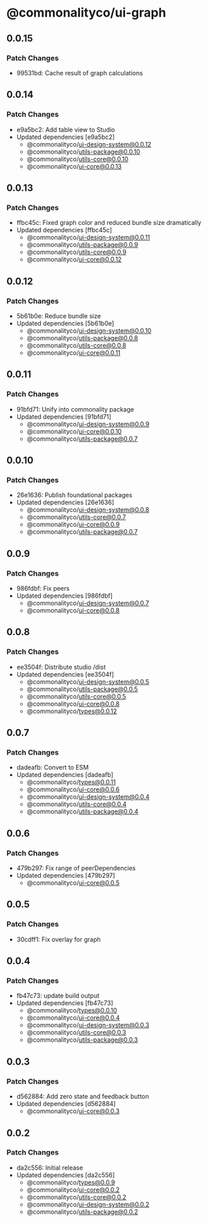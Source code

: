 # @commonalityco/ui-graph

## 0.0.15

### Patch Changes

- 99531bd: Cache result of graph calculations

## 0.0.14

### Patch Changes

- e9a5bc2: Add table view to Studio
- Updated dependencies [e9a5bc2]
  - @commonalityco/ui-design-system@0.0.12
  - @commonalityco/utils-package@0.0.10
  - @commonalityco/utils-core@0.0.10
  - @commonalityco/ui-core@0.0.13

## 0.0.13

### Patch Changes

- ffbc45c: Fixed graph color and reduced bundle size dramatically
- Updated dependencies [ffbc45c]
  - @commonalityco/ui-design-system@0.0.11
  - @commonalityco/utils-package@0.0.9
  - @commonalityco/utils-core@0.0.9
  - @commonalityco/ui-core@0.0.12

## 0.0.12

### Patch Changes

- 5b61b0e: Reduce bundle size
- Updated dependencies [5b61b0e]
  - @commonalityco/ui-design-system@0.0.10
  - @commonalityco/utils-package@0.0.8
  - @commonalityco/utils-core@0.0.8
  - @commonalityco/ui-core@0.0.11

## 0.0.11

### Patch Changes

- 91bfd71: Unify into commonality package
- Updated dependencies [91bfd71]
  - @commonalityco/ui-design-system@0.0.9
  - @commonalityco/ui-core@0.0.10
  - @commonalityco/utils-package@0.0.7

## 0.0.10

### Patch Changes

- 26e1636: Publish foundational packages
- Updated dependencies [26e1636]
  - @commonalityco/ui-design-system@0.0.8
  - @commonalityco/utils-core@0.0.7
  - @commonalityco/ui-core@0.0.9
  - @commonalityco/utils-package@0.0.7

## 0.0.9

### Patch Changes

- 986fdbf: Fix peers
- Updated dependencies [986fdbf]
  - @commonalityco/ui-design-system@0.0.7
  - @commonalityco/ui-core@0.0.8

## 0.0.8

### Patch Changes

- ee3504f: Distribute studio /dist
- Updated dependencies [ee3504f]
  - @commonalityco/ui-design-system@0.0.5
  - @commonalityco/utils-package@0.0.5
  - @commonalityco/utils-core@0.0.5
  - @commonalityco/ui-core@0.0.8
  - @commonalityco/types@0.0.12

## 0.0.7

### Patch Changes

- dadeafb: Convert to ESM
- Updated dependencies [dadeafb]
  - @commonalityco/types@0.0.11
  - @commonalityco/ui-core@0.0.6
  - @commonalityco/ui-design-system@0.0.4
  - @commonalityco/utils-core@0.0.4
  - @commonalityco/utils-package@0.0.4

## 0.0.6

### Patch Changes

- 479b297: Fix range of peerDependencies
- Updated dependencies [479b297]
  - @commonalityco/ui-core@0.0.5

## 0.0.5

### Patch Changes

- 30cdff1: Fix overlay for graph

## 0.0.4

### Patch Changes

- fb47c73: update build output
- Updated dependencies [fb47c73]
  - @commonalityco/types@0.0.10
  - @commonalityco/ui-core@0.0.4
  - @commonalityco/ui-design-system@0.0.3
  - @commonalityco/utils-core@0.0.3
  - @commonalityco/utils-package@0.0.3

## 0.0.3

### Patch Changes

- d562884: Add zero state and feedback button
- Updated dependencies [d562884]
  - @commonalityco/ui-core@0.0.3

## 0.0.2

### Patch Changes

- da2c556: Initial release
- Updated dependencies [da2c556]
  - @commonalityco/types@0.0.9
  - @commonalityco/ui-core@0.0.2
  - @commonalityco/utils-core@0.0.2
  - @commonalityco/ui-design-system@0.0.2
  - @commonalityco/utils-package@0.0.2
